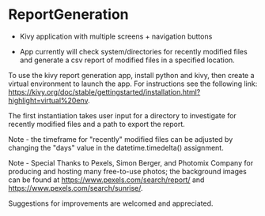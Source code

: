 # ReportGeneration

* Kivy application with multiple screens + navigation buttons

* App currently will check system/directories for recently modified files and generate a csv report of modified files in a specified location.

To use the kivy report generation app, install python and kivy, then create a virtual environment to launch the app. For instructions see the following link: https://kivy.org/doc/stable/gettingstarted/installation.html?highlight=virtual%20env.

The first instantiation takes user input for a directory to investigate for recently modified files and a path to export the report.

Note - the timeframe for "recently" modified files can be adjusted by changing the "days" value in the datetime.timedelta() assignment.

Note - Special Thanks to Pexels, Simon Berger, and Photomix Company for producing and hosting many free-to-use photos; the background images can be found at https://www.pexels.com/search/report/ and https://www.pexels.com/search/sunrise/.

Suggestions for improvements are welcomed and appreciated.
